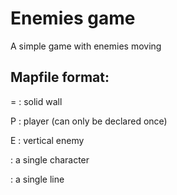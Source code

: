 # Enemies game
A simple game with enemies moving

## Mapfile format:

= : solid wall

P : player (can only be declared once)

E : vertical enemy

<element of grid> : a single character

<line of grid> : a single line
